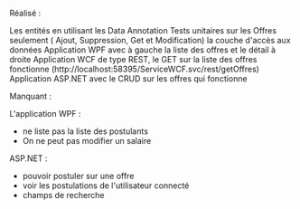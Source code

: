 
Réalisé :

Les entités en utilisant les Data Annotation
Tests unitaires sur les Offres seulement ( Ajout, Suppression, Get et Modification)
la couche d'accès aux données
Application WPF avec à gauche la liste des offres et le détail à droite
Application WCF de type REST, le GET sur la liste des offres fonctionne (http://localhost:58395/ServiceWCF.svc/rest/getOffres)
Application ASP.NET avec le CRUD sur les offres qui fonctionne

Manquant : 

L'application WPF : 
- ne liste pas la liste des postulants
- On ne peut pas modifier un salaire

ASP.NET : 	
- pouvoir postuler sur une offre
- voir les postulations de l'utilisateur connecté
- champs de recherche

